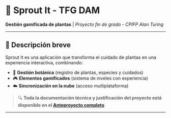 # 🌱 Sprout It - TFG DAM

**Gestión gamificada de plantas** | *Proyecto fin de grado - CPIFP Alan Turing*

---

## 📌 Descripción breve

Sprout It es una aplicación que transforma el cuidado de plantas en una experiencia interactiva, combinando:

- 📲 **Gestión botánica** (registro de plantas, especies y cuidados)
- 🎮 **Elementos gamificados** (sistema de niveles con experiencia)
- ☁️ **Sincronización en la nube** (acceso multiplataforma)

> 🔍 **Toda la documentación técnica y justificación del proyecto está disponible en el [Anteproyecto completo](https://jolly-ferret-4f4.notion.site/Sprout-It-Anteproyecto-67480a4cb7ed4ed6b85b363386838851?pvs=4)**

---
